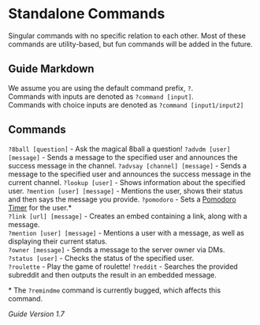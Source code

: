 # Standalone Commands
Singular commands with no specific relation to each other. Most of these commands are utility-based, but fun commands will be added in the future.

## Guide Markdown
We assume you are using the default command prefix, `?`.  
Commands with inputs are denoted as `?command [input]`.  
Commands with choice inputs are denoted as `?command [input1/input2]`

## Commands
`?8ball [question]` - Ask the magical 8ball a question! 
`?advdm [user] [message]` - Sends a message to the specified user and announces the success message in the channel. 
`?advsay [channel] [message]` - Sends a message to the specified user and announces the success message in the current channel. 
`?lookup [user]` - Shows information about the specified user. 
`?mention [user] [message]` - Mentions the user, shows their status and then says the message you provide.
`?pomodoro` - Sets a [Pomodoro Timer](https://francescocirillo.com/pages/pomodoro-technique) for the user.\*  
`?link [url] [message]` - Creates an embed containing a link, along with a message.  
`?mention [user] [message]` - Mentions a user with a message, as well as displaying their current status.  
`?owner [message]` - Sends a message to the server owner via DMs.  
`?status [user]` - Checks the status of the specified user.  
`?roulette` - Play the game of roulette! 
`?reddit` - Searches the provided subreddit and then outputs the result in an embedded message. 

\* The ``?remindme`` command is currently bugged, which affects this command.

*Guide Version 1.7*
